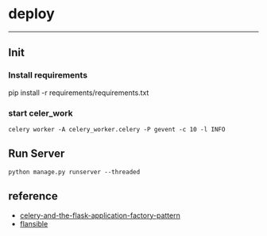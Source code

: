 # deploy

------

## Init
### Install requirements
pip install -r requirements/requirements.txt

### start celer_work
```shell
celery worker -A celery_worker.celery -P gevent -c 10 -l INFO
```

## Run Server
```shell
python manage.py runserver --threaded
```

## reference
 * [celery-and-the-flask-application-factory-pattern](https://blog.miguelgrinberg.com/post/celery-and-the-flask-application-factory-pattern)
 * [flansible](https://github.com/trondhindenes/flansible.git)